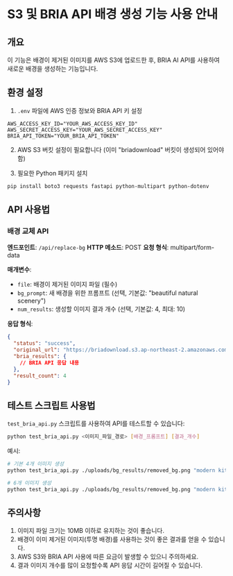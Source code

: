# S3 및 BRIA API 배경 생성 기능 사용 안내

## 개요
이 기능은 배경이 제거된 이미지를 AWS S3에 업로드한 후, BRIA AI API를 사용하여 새로운 배경을 생성하는 기능입니다.

## 환경 설정

1. `.env` 파일에 AWS 인증 정보와 BRIA API 키 설정
```
AWS_ACCESS_KEY_ID="YOUR_AWS_ACCESS_KEY_ID"
AWS_SECRET_ACCESS_KEY="YOUR_AWS_SECRET_ACCESS_KEY"
BRIA_API_TOKEN="YOUR_BRIA_API_TOKEN"
```

2. AWS S3 버킷 설정이 필요합니다 (이미 "briadownload" 버킷이 생성되어 있어야 함)

3. 필요한 Python 패키지 설치
```bash
pip install boto3 requests fastapi python-multipart python-dotenv
```

## API 사용법

### 배경 교체 API

**엔드포인트**: `/api/replace-bg`
**HTTP 메소드**: POST
**요청 형식**: multipart/form-data

**매개변수**:
- `file`: 배경이 제거된 이미지 파일 (필수)
- `bg_prompt`: 새 배경을 위한 프롬프트 (선택, 기본값: "beautiful natural scenery")
- `num_results`: 생성할 이미지 결과 개수 (선택, 기본값: 4, 최대: 10)

**응답 형식**:
```json
{
  "status": "success",
  "original_url": "https://briadownload.s3.ap-northeast-2.amazonaws.com/uploaded_image.png",
  "bria_results": {
    // BRIA API 응답 내용
  },
  "result_count": 4
}
```

## 테스트 스크립트 사용법

`test_bria_api.py` 스크립트를 사용하여 API를 테스트할 수 있습니다:

```bash
python test_bria_api.py <이미지_파일_경로> [배경_프롬프트] [결과_개수]
```

예시:
```bash
# 기본 4개 이미지 생성
python test_bria_api.py ./uploads/bg_results/removed_bg.png "modern kitchen interior"

# 6개 이미지 생성
python test_bria_api.py ./uploads/bg_results/removed_bg.png "modern kitchen interior" 6
```

## 주의사항

1. 이미지 파일 크기는 10MB 이하로 유지하는 것이 좋습니다.
2. 배경이 이미 제거된 이미지(투명 배경)를 사용하는 것이 좋은 결과를 얻을 수 있습니다.
3. AWS S3와 BRIA API 사용에 따른 요금이 발생할 수 있으니 주의하세요.
4. 결과 이미지 개수를 많이 요청할수록 API 응답 시간이 길어질 수 있습니다. 